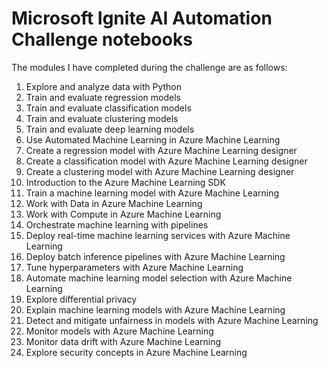 # Microsoft Ignite AI Automation Challenge notebooks

The modules I have completed during the challenge are as follows: 
1. Explore and analyze data with Python
2. Train and evaluate regression models
3. Train and evaluate classification models
4. Train and evaluate clustering models
5. Train and evaluate deep learning models
6. Use Automated Machine Learning in Azure Machine Learning
7. Create a regression model with Azure Machine Learning designer
8. Create a classification model with Azure Machine Learning designer
9. Create a clustering model with Azure Machine Learning designer
10. Introduction to the Azure Machine Learning SDK
11. Train a machine learning model with Azure Machine Learning
12. Work with Data in Azure Machine Learning
13. Work with Compute in Azure Machine Learning
14. Orchestrate machine learning with pipelines
15. Deploy real-time machine learning services with Azure Machine Learning
16. Deploy batch inference pipelines with Azure Machine Learning
17. Tune hyperparameters with Azure Machine Learning
18. Automate machine learning model selection with Azure Machine Learning
19. Explore differential privacy
20. Explain machine learning models with Azure Machine Learning
21. Detect and mitigate unfairness in models with Azure Machine Learning
22. Monitor models with Azure Machine Learning
23. Monitor data drift with Azure Machine Learning
24. Explore security concepts in Azure Machine Learning
